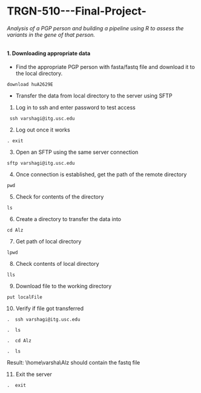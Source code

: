 # TRGN-510---Final-Project-
###### Analysis of a PGP person and building a pipeline using R to assess the variants in the gene of that person.

#### 1. Downloading appropriate data
- Find the appropriate PGP person with fasta/fastq file and download it to the local directory.

`
  download huA2629E
`

- Transfer the data from local directory to the server using SFTP
1. Log in to ssh and enter password to test access

` 
   ssh varshagi@itg.usc.edu
`

2. Log out once it works

`. exit
`

3. Open an SFTP using the same server connection 

`
   sftp varshagi@itg.usc.edu
`

4. Once connection is established, get the path of the remote directory

`
   pwd
`

5. Check for contents of the directory

`
   ls
`

6. Create a directory to transfer the data into

`
   cd Alz
`

7. Get path of local directory

`
   lpwd
`

8. Check contents of local directory

`
   lls
`

9. Download file to the working directory 

`
   put localFile
`

10. Verify if file got transferred 

`.  ssh varshagi@itg.usc.edu`

`.  ls`

`.  cd Alz`

`.  ls`

Result: \home\varsha\Alz should contain the fastq file

11. Exit the server

`.  exit`






